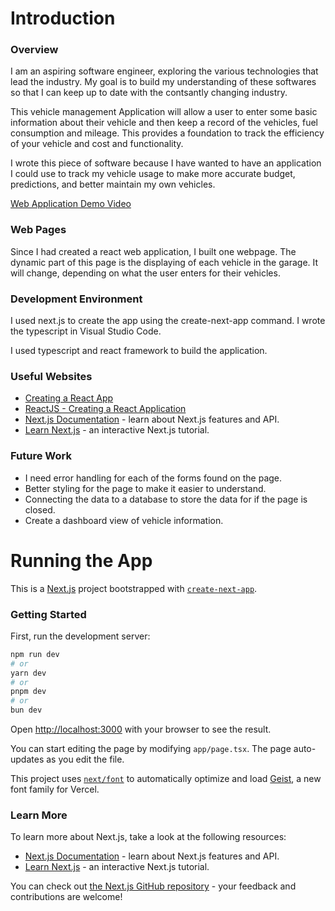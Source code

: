 # Introduction
### Overview
I am an aspiring software engineer, exploring the various technologies that lead the industry. My goal is to build my understanding of these softwares so that I can keep up to date with the contsantly changing industry.

This vehicle management Application will allow a user to enter some basic information about their vehicle and then keep a record of the vehicles, fuel consumption and mileage. This provides a foundation to track the efficiency of your vehicle and cost and functionality.

I wrote this piece of software because I have wanted to have an application I could use to track my vehicle usage to make more accurate budget, predictions, and better maintain my own vehicles.

[Web Application Demo Video](https://youtu.be/pTDGcUYPVUM)

### Web Pages

Since I had created a react web application, I built one webpage. The dynamic part of this page is the displaying of each vehicle in the garage. It will change, depending on what the user enters for their vehicles.

### Development Environment

I used next.js to create the app using the create-next-app command. I wrote the typescript in Visual Studio Code.

I used typescript and react framework to build the application.

### Useful Websites

* [Creating a React App](https://react.dev/learn/creating-a-react-app)
* [ReactJS - Creating a React Application](https://www.tutorialspoint.com/reactjs/reactjs_creating_application.htm)
* [Next.js Documentation](https://nextjs.org/docs) - learn about Next.js features and API.
* [Learn Next.js](https://nextjs.org/learn) - an interactive Next.js tutorial.

### Future Work

* I need error handling for each of the forms found on the page.
* Better styling for the page to make it easier to understand.
* Connecting the data to a database to store the data for if the page is closed.
* Create a dashboard view of vehicle information.

# Running the App
This is a [Next.js](https://nextjs.org) project bootstrapped with [`create-next-app`](https://nextjs.org/docs/app/api-reference/cli/create-next-app).

### Getting Started

First, run the development server:

```bash
npm run dev
# or
yarn dev
# or
pnpm dev
# or
bun dev
```

Open [http://localhost:3000](http://localhost:3000) with your browser to see the result.

You can start editing the page by modifying `app/page.tsx`. The page auto-updates as you edit the file.

This project uses [`next/font`](https://nextjs.org/docs/app/building-your-application/optimizing/fonts) to automatically optimize and load [Geist](https://vercel.com/font), a new font family for Vercel.

### Learn More

To learn more about Next.js, take a look at the following resources:

- [Next.js Documentation](https://nextjs.org/docs) - learn about Next.js features and API.
- [Learn Next.js](https://nextjs.org/learn) - an interactive Next.js tutorial.

You can check out [the Next.js GitHub repository](https://github.com/vercel/next.js) - your feedback and contributions are welcome!
